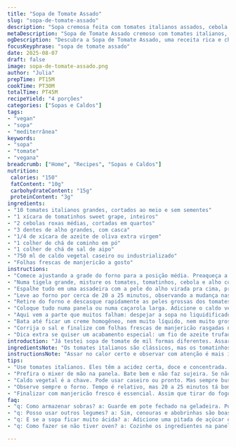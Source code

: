 ```yaml
---
title: "Sopa de Tomate Assado"
slug: "sopa-de-tomate-assado"
description: "Sopa cremosa feita com tomates italianos assados, cebola roxa e alho, com toque de manjericão fresco e caldo de legumes. Uma versão prática, sem lactose, ovos e glúten, com substituição do caldo de frango por caldo vegetal e uso de tomatinhos sweet grape para um sabor mais adocicado. Recebe uma leve pitada de cominho para dar um toque levemente terroso. Ideal para dias frescos, feita no forno com tempo ajustado para evitar queimar e garantir um assado uniforme."
metaDescription: "Sopa de Tomate Assado cremoso com tomates italianos, manjericão fresco e um toque de cominho. Prato saudável que aquece o coração."
ogDescription: "Descubra a Sopa de Tomate Assado, uma receita rica e cheia de sabor, perfeita para dias frios. Sabor concentrado e textura incrível."
focusKeyphrase: "sopa de tomate assado"
date: 2025-08-07
draft: false
image: sopa-de-tomate-assado.png
author: "Julia"
prepTime: PT15M
cookTime: PT30M
totalTime: PT45M
recipeYield: "4 porções"
categories: ["Sopas e Caldos"]
tags:
- "vegan"
- "sopa"
- "mediterrânea"
keywords:
- "sopa"
- "tomate"
- "vegana"
breadcrumb: ["Home", "Recipes", "Sopas e Caldos"]
nutrition: 
 calories: "150"
 fatContent: "10g"
 carbohydrateContent: "15g"
 proteinContent: "3g"
ingredients:
- "10 tomates italianos grandes, cortados ao meio e sem sementes"
- "1 xícara de tomatinhos sweet grape, inteiros"
- "2 cebolas roxas médias, cortadas em quartos"
- "3 dentes de alho grandes, com casca"
- "1/4 de xícara de azeite de oliva extra virgem"
- "1 colher de chá de cominho em pó"
- "1 colher de chá de sal de aipo"
- "750 ml de caldo vegetal caseiro ou industrializado"
- "Folhas frescas de manjericão a gosto"
instructions:
- "Comece ajustando a grade do forno para a posição média. Preaqueça a 220 graus, modo grill desligado para não queimar de vez os legumes, priorize calor constante e uniforme. O segredo está em dourar, não carbonizar."
- "Numa tigela grande, misture os tomates, tomatinhos, cebola e alho com azeite, sal de aipo e cominho. Use as mãos pra garantir que tudo fique bem coberto;"
- "Espalhe tudo em uma assadeira com a pele do alho virada pra cima, pra que não queime. Espaço tem que ter entre os pedaços. Isso evita vapor demais, que empapa ao invés de assar;"
- "Leve ao forno por cerca de 20 a 25 minutos, observando a mudança nas bordas – é quando eles ficam com aspecto enrugado e dourado, o sinal de sabor concentrado e caramelização acontecendo. Evite que a cebola queime, se necessário vire os quartos na metade do tempo.;"
- "Retire do forno e descasque rapidamente as peles grossas dos tomates e o alho, que vai estar macio e quase cremoso, ótimo pra dar corpo e textura natural;"
- "Coloque tudo numa panela ou numa caçarola larga. Adicione o caldo vegetal aquecido. Deixe ferver em fogo médio-baixo, aquele borbulhar suave, por uns 10 a 15 minutos para apurar os sabores e amolecer ainda mais os vegetais;"
- "Aqui vem a parte que muitos falham: despejar a sopa no liquidificador enquanto quente pode dar problema com vapor. Prefiro usar mixer de mão direto na panela pra evitar bagunça e também controlar a textura final;"
- "Bata até ficar um creme homogêneo, nem muito líquido, nem muito grosso — textura de sopa rústica, leve grumos são ok; ajuste a consistência com mais caldo se achar necessário;"
- "Corrija o sal e finalize com folhas frescas de manjericão rasgadas na hora. Aquele aroma fresco, que parece suspender o tempo e trazer o sabor lá pro quintal da casa."
- "Dica extra se quiser um acabamento especial: um fio de azeite trufado na hora de servir, para um toque luxuoso e inesperado."
introduction: "Já testei sopa de tomate de mil formas diferentes. Assar dá aquele gosto quase defumado, só que sem ficar pesado. A crosta doce e a leve textura defumada do tomate tórrido. A cebola roxa traz leve doçura e o alho assado não tem energia agressiva – vira quase um creme. Troquei caldo de galinha por vegetal pra que fique pra todo mundo e, admito, mais leve. Um toque de cominho veio do México, que descobri combinar surpreendentemente bem com tomate. Manjericão fresco pra arrematar aquele frescor, aquele aroma que faz a gente querer repetir na boa. Sem pressa, observando o forno, o barulho do assar, já dá um caldo."
ingredientsNote: "Os tomates italianos são clássicos, mas os tomatinhos sweet grape contribuem com doçura e coloração viva. Cebola roxa oscila entre sabor doce e pungente, adapta fácil ao forno. O alho assado não tem aquele calor forte que todo mundo foge, vira um acompanhamento cremoso. O sal de aipo, às vezes difícil de achar, pode ser substituído por sal comum com um toque de aipo em pó pra manter o perfil. Trocar caldo de frango por vegetal garante que a receita fique vegetariana e leve, sem perder profundidade. O cominho? Não é essencial, mas traz diversidade e complimenta a acidez do tomate. O azeite de oliva é o fio condutor da textura e aroma, não economize."
instructionsNote: "Assar no calor certo e observar com atenção é mais importante que o relógio. Tomates e cebolas não devem queimar, só caramelizar, pois o amargor destrói a sopa na hora. Retirar a pele dos tomates evita texturas desagradáveis, e o calor do forno deixa o alho pronto para incorporara na textura e sabor, quase um purê sem esforço. Improviso: se não tiver forno com grill, cozinhe tudo em panela quente para caramelizar antes de ferver com caldo. Usar mixer direto na panela ajuda a sentir melhor o ponto de textura e ajustar com caldo, além de simplificar a lavagem por não transferir duas vezes. Experimente acertar o sal e cominho no final; o sabor muda após bater. Para um toque de requinte, azeite trufado ou creme de leite vegetal na hora de servir transformam o prato. Sempre use folhas frescas, o seco perde muito aroma."
tips:
- "Use tomates italianos. Eles têm a acidez certa, doce e concentrada. Tomatinhos sweet grape adicionam um toque especial. Não esqueça de espalhar no tabuleiro; assim, os vegetais vão assar bem e não empapar. O alho, com a casca, vai amolecer."
- "Prefira o mixer de mão na panela. Bate bem e não faz sujeira. Se não tiver, use o liquidificador; mas cuidado com vapor, pode voar tudo. Aqui a textura ideal é rústica, grumos são bem-vindos. Adicione mais caldo até sentir o gosto certo."
- "Caldo vegetal é a chave. Pode usar caseiro ou pronto. Mas sempre busca qualidade. O sal de aipo pode ser trocado por sal comum; se tiver aipo em pó, melhor. O cominho é opcional. Mas traz um sabor que combina bem com tomate."
- "Observe sempre o forno. Tempo é relativo, mas 20 a 25 minutos tá bom pra assar. Quando as bordas dos tomates começarem a enrugar é sinal de que estão prontos. Nunca deixe queimar, só caramelizar. A cebola roxa traz uma doçura que complementa."
- "Finalizar com manjericão fresco é essencial. Assim que tirar do fogo, rasgue as folhas e coloque. Isso traz um aroma incrível. Se quiser um toque a mais, um fio de azeite trufado na hora de servir transforma. Pode também usar creme vegetal."
faq:
- "q: Como armazenar sobras? a: Guarde em pote fechado na geladeira. Por até 3 dias funciona. Se congelar, pode durar semanas. Mas, atenção, a textura muda. Descongele lentamente. A sopa pode separar um pouco, basta misturar."
- "q: Posso usar outros legumes? a: Sim, cenouras e abobrinhas são boas opções. Mas, muda um pouco o sabor. Evite legumes que soltam muito líquido. Eles vão deixar a sopa aguada. Cozinhe por menos tempo se adicionar mais legumes."
- "q: E se a sopa ficar muito ácida? a: Adicione uma pitada de açúcar ou um pouco de cenoura. Isso ajuda a equilibrar. O fogo pode ter mudado a acidez dos tomates. Teste antes de falar. Sopa de tomate é bem sensível ao sabor. Ajusta durante o preparo."
- "q: Como fazer se não tiver oven? a: Cozinhe os ingredientes na panela. Comece com os tomates e cebolas, deixo dourar antes de adicionar o caldo. A textura pode mudar, mas o sabor continua. O importante é que todos os ingredientes fiquem bem incorporados."

---
```

